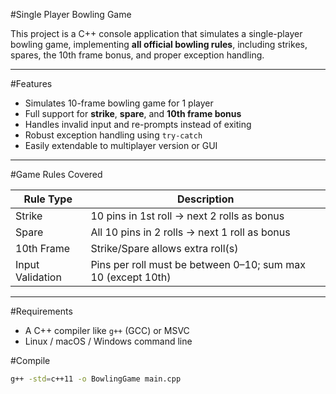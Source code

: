 #Single Player Bowling Game

This project is a C++ console application that simulates a single-player bowling game, implementing **all official bowling rules**, including strikes, spares, the 10th frame bonus, and proper exception handling.

---

#Features

- Simulates 10-frame bowling game for 1 player
- Full support for **strike**, **spare**, and **10th frame bonus**
- Handles invalid input and re-prompts instead of exiting
- Robust exception handling using `try-catch`
- Easily extendable to multiplayer version or GUI

---

#Game Rules Covered

| Rule Type         | Description                                               |
|------------------|-----------------------------------------------------------|
| Strike            | 10 pins in 1st roll → next 2 rolls as bonus               |
| Spare             | All 10 pins in 2 rolls → next 1 roll as bonus             |
| 10th Frame        | Strike/Spare allows extra roll(s)                         |
| Input Validation  | Pins per roll must be between 0–10; sum max 10 (except 10th) |

---

#Requirements

- A C++ compiler like `g++` (GCC) or MSVC
- Linux / macOS / Windows command line

#Compile

```bash
g++ -std=c++11 -o BowlingGame main.cpp
